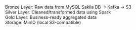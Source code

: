Bronze Layer: Raw data from MySQL Sakila DB → Kafka → S3\
Silver Layer: Cleaned/transformed data using Spark\
Gold Layer: Business-ready aggregated data\
Storage: MinIO (local S3-compatible)

